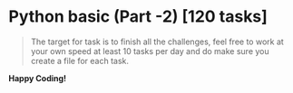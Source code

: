 # Python basic (Part -2) [120 tasks]

>The target for task is to finish all the challenges,
> feel free to work at your own speed at least 10 tasks per day and 
> do make sure you create a file for each task.

**Happy Coding!**
